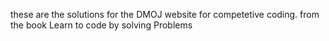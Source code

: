 these are the solutions for the DMOJ website for competetive coding.
from the book Learn to code by solving Problems
